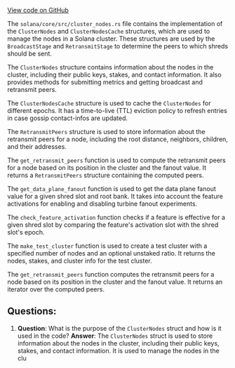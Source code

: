 [View code on GitHub](https://github.com/solana-labs/solana/blob/master/core/src/cluster_nodes.rs)

The `solana/core/src/cluster_nodes.rs` file contains the implementation of the `ClusterNodes` and `ClusterNodesCache` structures, which are used to manage the nodes in a Solana cluster. These structures are used by the `BroadcastStage` and `RetransmitStage` to determine the peers to which shreds should be sent.

The `ClusterNodes` structure contains information about the nodes in the cluster, including their public keys, stakes, and contact information. It also provides methods for submitting metrics and getting broadcast and retransmit peers.

The `ClusterNodesCache` structure is used to cache the `ClusterNodes` for different epochs. It has a time-to-live (TTL) eviction policy to refresh entries in case gossip contact-infos are updated.

The `RetransmitPeers` structure is used to store information about the retransmit peers for a node, including the root distance, neighbors, children, and their addresses.

The `get_retransmit_peers` function is used to compute the retransmit peers for a node based on its position in the cluster and the fanout value. It returns a `RetransmitPeers` structure containing the computed peers.

The `get_data_plane_fanout` function is used to get the data plane fanout value for a given shred slot and root bank. It takes into account the feature activations for enabling and disabling turbine fanout experiments.

The `check_feature_activation` function checks if a feature is effective for a given shred slot by comparing the feature's activation slot with the shred slot's epoch.

The `make_test_cluster` function is used to create a test cluster with a specified number of nodes and an optional unstaked ratio. It returns the nodes, stakes, and cluster info for the test cluster.

The `get_retransmit_peers` function computes the retransmit peers for a node based on its position in the cluster and the fanout value. It returns an iterator over the computed peers.
## Questions: 
 1. **Question**: What is the purpose of the `ClusterNodes` struct and how is it used in the code?
   **Answer**: The `ClusterNodes` struct is used to store information about the nodes in the cluster, including their public keys, stakes, and contact information. It is used to manage the nodes in the clu